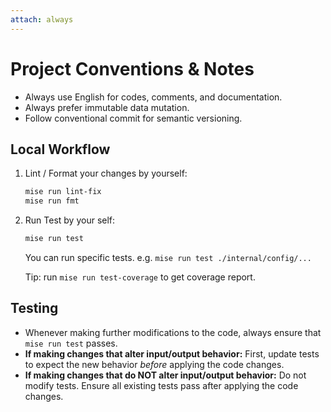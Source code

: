 ```yaml
---
attach: always
---
```


# Project Conventions & Notes

- Always use English for codes, comments, and documentation.
- Always prefer immutable data mutation.
- Follow conventional commit for semantic versioning.

## Local Workflow

1. Lint / Format your changes by yourself:

    ```bash
    mise run lint-fix
    mise run fmt
    ```

2. Run Test by your self:

    ```bash
    mise run test
    ```

    You can run specific tests. e.g. `mise run test ./internal/config/...`

    Tip: run `mise run test-coverage` to get coverage report.

## Testing

- Whenever making further modifications to the code, always ensure that `mise run test` passes.
- **If making changes that alter input/output behavior:** First, update tests to expect the new behavior *before* applying the code changes.
- **If making changes that do NOT alter input/output behavior:** Do not modify tests. Ensure all existing tests pass after applying the code changes.

